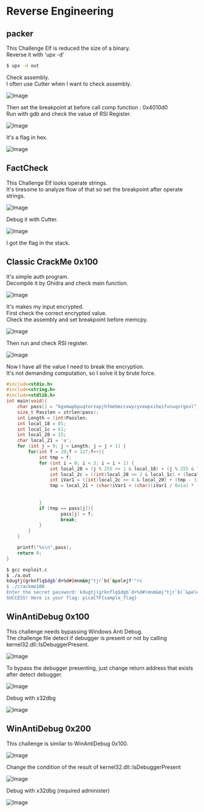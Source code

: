 # Reverse Engineering

## packer
This Challenge Elf is reduced the size of a binary.<br />
Reverse it with 'upx -d'
```Bash
$ upx -d out
```

Check assembly.<br />
I often use Cutter when I want to check assembly.<br />

![Image](../images/packerAnalyze1.png)

Then set the breakpoint at before call comp function : 0x4010d0 <br />
Run with gdb and check the value of RSI Register.<br />

![Image](../images/packerGDB.png)

It's a flag in hex.

![Image](../images/packerRes.png)

## FactCheck
This Challenge Elf looks operate strings.<br />
It's tiresome to analyze flow of that so set the breakpoint after operate strings.<br />

![Image](../images/factAnalyze.png)

Debug it with Cutter.<br />

![Image](../images/factCutter.png)

I got the flag in the stack.<br />

## Classic CrackMe 0x100
It's simple auth program.<br />
Decompile it by Ghidra and check main function.<br />

![Image](../images/crackGhidra.png)

It's makes my input encrypted.<br />
First check the correct encrypted value.<br />
Check the assembly and set breakpoint before memcpy.<br />

![Image](../images/crackGDB1.png)

Then run and check RSI register.<br />

![Image](../images/crackGDB2.png)

Now I have all the value I need to break the encryption.<br />
It's not demanding computation, so I solve it by brute force.<br />
```C
#include<stdio.h>
#include<string.h>
#include<stdlib.h>
int main(void){
    char pass[] = "kgxmwpbpuqtorzapjhfmebmccvwycyvewpxiheifvnuqsrgexl";
    size_t Passlen = strlen(pass);
    int Length = (int)Passlen;
    int local_18 = 85;
    int local_1c = 51;
    int local_20 = 15;
    char local_21 = 'a';
    for (int j = 0; j < Length; j = j + 1) {
        for(int f = 20;f < 127;f++){
            int tmp = f;
            for (int i = 0; i < 3; i = i + 1) {
                int local_28 = (j % 255 >> 1 & local_18) + (j % 255 & local_18);
                int local_2c = ((int)local_28 >> 2 & local_1c) + (local_1c & local_28);
                int iVar1 = ((int)local_2c >> 4 & local_20) + (tmp - (int)local_21) + (local_20 & local_2c);
                tmp = local_21 + (char)iVar1 + (char)(iVar1 / 0x1a) * -0x1a;   
                
                
            }
            if (tmp == pass[j]){
                    pass[j] = f;
                    break;
            }
        }
    }

    printf("%s\n",pass);
    return 0;
}
```

```Bash
$ gcc exploit.c 
$ ./a.out 
kdugtj(grknflq$dgb`d+%d#)mnm&mj"tjr`b(`&pelejf'"rc
$ ./crackme100 
Enter the secret password: kdugtj(grknflq$dgb`d+%d#)mnm&mj"tjr`b(`&pelejf'"rc
SUCCESS! Here is your flag: picoCTF{sample_flag}
```

## WinAntiDebug 0x100
This challenge needs bypassing Windows Anti Debug.<br />
The challenge file detect if debugger is present or not by calling kernel32.dll::IsDebuggerPresent.<br />

![Image](../images/WinAntiDBGOV.png)

To bypass the debugger presenting, just change return address that exists after detect debugger.<br />

![Image](../images/winAntiDBG11.png)

Debug with x32dbg<br />

![Image](../images/WinAntiDBGx32DBG.png)

## WinAntiDebug 0x200
This challenge is similar to WinAntiDebug 0x100.

![Image](../images/winAntiDBG2OV.png)

Change the condition of the result of kernel32.dll::IsDebuggerPresent<br />

![Image](../images/winAntiDBG2Ghidra.png)

Debug with x32dbg (required administer)<br />

![Image](../images/winAntiDBG2Res.png)
